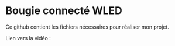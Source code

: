 # Bougie connecté WLED 
Ce github contient les fichiers nécessaires pour réaliser mon projet.

Lien vers la vidéo : 
